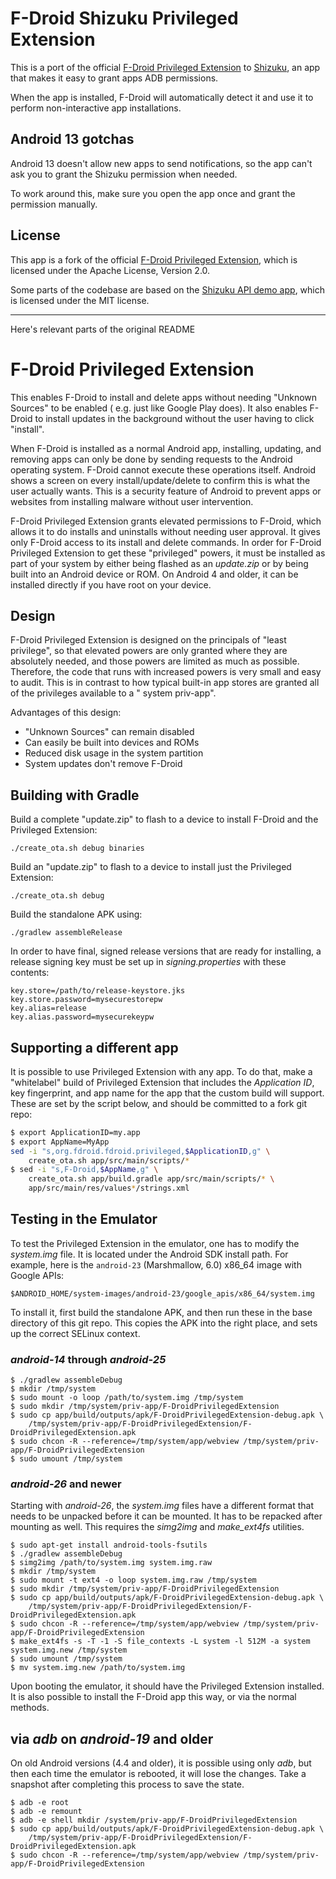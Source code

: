 # F-Droid Shizuku Privileged Extension

This is a port of the
official [F-Droid Privileged Extension](https://gitlab.com/fdroid/privileged-extension) to
[Shizuku](https://shizuku.rikka.app/), an app that makes it easy to grant apps ADB permissions.

When the app is installed, F-Droid will automatically detect it and use it to perform
non-interactive app installations.

## Android 13 gotchas

Android 13 doesn't allow new apps to send notifications, so the app can't ask you to grant the
Shizuku permission when needed.

To work around this, make sure you open the app once and grant the permission manually.

## License

This app is a fork of the
official [F-Droid Privileged Extension](https://gitlab.com/fdroid/privileged-extension), which is
licensed under the Apache License, Version 2.0.

Some parts of the codebase are based on
the [Shizuku API demo app](https://github.com/RikkaApps/Shizuku-API/tree/master/demo), which is
licensed under the MIT license.

----

Here's relevant parts of the original README

# F-Droid Privileged Extension

This enables F-Droid to install and delete apps without needing "Unknown Sources" to be enabled (
e.g. just like Google Play does). It also enables F-Droid to install updates in the background
without the user having to click "install".

When F-Droid is installed as a normal Android app, installing, updating, and removing apps can only
be done by sending requests to the Android operating system. F-Droid cannot execute these operations
itself. Android shows a screen on every install/update/delete to confirm this is what the user
actually wants. This is a security feature of Android to prevent apps or websites from installing
malware without user intervention.

F-Droid Privileged Extension grants elevated permissions to F-Droid, which allows it to do installs
and uninstalls without needing user approval. It gives only F-Droid access to its install and delete
commands. In order for F-Droid Privileged Extension to get these "privileged" powers, it must be
installed as part of your system by either being flashed as an _update.zip_ or by being built into
an Android device or ROM. On Android 4 and older, it can be installed directly if you have root on
your device.

## Design

F-Droid Privileged Extension is designed on the principals of "least privilege", so that elevated
powers are only granted where they are absolutely needed, and those powers are limited as much as
possible. Therefore, the code that runs with increased powers is very small and easy to audit. This
is in contrast to how typical built-in app stores are granted all of the privileges available to a "
system priv-app".

Advantages of this design:

* "Unknown Sources" can remain disabled
* Can easily be built into devices and ROMs
* Reduced disk usage in the system partition
* System updates don't remove F-Droid

## Building with Gradle

Build a complete "update.zip" to flash to a device to install F-Droid and the Privileged Extension:

    ./create_ota.sh debug binaries

Build an "update.zip" to flash to a device to install just the Privileged Extension:

    ./create_ota.sh debug

Build the standalone APK using:

    ./gradlew assembleRelease

In order to have final, signed release versions that are ready for installing, a release signing key must be set up in _signing.properties_ with these contents:

    key.store=/path/to/release-keystore.jks
    key.store.password=mysecurestorepw
    key.alias=release
    key.alias.password=mysecurekeypw

## Supporting a different app

It is possible to use Privileged Extension with any app.  To do that,
make a "whitelabel" build of Privileged Extension that includes the
_Application ID_, key fingerprint, and app name for the app that the
custom build will support.  These are set by the script below, and
should be committed to a fork git repo:

```bash
$ export ApplicationID=my.app
$ export AppName=MyApp
sed -i "s,org.fdroid.fdroid.privileged,$ApplicationID,g" \
    create_ota.sh app/src/main/scripts/*
$ sed -i "s,F-Droid,$AppName,g" \
    create_ota.sh app/build.gradle app/src/main/scripts/* \
    app/src/main/res/values*/strings.xml
```

## Testing in the Emulator

To test the Privileged Extension in the emulator, one has to modify
the _system.img_ file. It is located under the Android SDK install
path.  For example, here is the `android-23` (Marshmallow, 6.0) x86_64
image with Google APIs:

```
$ANDROID_HOME/system-images/android-23/google_apis/x86_64/system.img
```

To install it, first build the standalone APK, and then run these in
the base directory of this git repo.  This copies the APK into the
right place, and sets up the correct SELinux context.

### _android-14_ through _android-25_

```console
$ ./gradlew assembleDebug
$ mkdir /tmp/system
$ sudo mount -o loop /path/to/system.img /tmp/system
$ sudo mkdir /tmp/system/priv-app/F-DroidPrivilegedExtension
$ sudo cp app/build/outputs/apk/F-DroidPrivilegedExtension-debug.apk \
    /tmp/system/priv-app/F-DroidPrivilegedExtension/F-DroidPrivilegedExtension.apk
$ sudo chcon -R --reference=/tmp/system/app/webview /tmp/system/priv-app/F-DroidPrivilegedExtension
$ sudo umount /tmp/system
```

### _android-26_ and newer

Starting with _android-26_, the _system.img_ files have a different
format that needs to be unpacked before it can be mounted.  It
has to be repacked after mounting as well.  This requires the _simg2img_ and
_make_ext4fs_ utilities.

```console
$ sudo apt-get install android-tools-fsutils
$ ./gradlew assembleDebug
$ simg2img /path/to/system.img system.img.raw
$ mkdir /tmp/system
$ sudo mount -t ext4 -o loop system.img.raw /tmp/system
$ sudo mkdir /tmp/system/priv-app/F-DroidPrivilegedExtension
$ sudo cp app/build/outputs/apk/F-DroidPrivilegedExtension-debug.apk \
    /tmp/system/priv-app/F-DroidPrivilegedExtension/F-DroidPrivilegedExtension.apk
$ sudo chcon -R --reference=/tmp/system/app/webview /tmp/system/priv-app/F-DroidPrivilegedExtension
$ make_ext4fs -s -T -1 -S file_contexts -L system -l 512M -a system system.img.new /tmp/system
$ sudo umount /tmp/system
$ mv system.img.new /path/to/system.img
```

Upon booting the emulator, it should have the Privileged Extension
installed.  It is also possible to install the F-Droid app this way,
or via the normal methods.

## via _adb_ on _android-19_ and older

On old Android versions (4.4 and older), it is possible using only
_adb_, but then each time the emulator is rebooted, it will lose the
changes.  Take a snapshot after completing this process to save the
state.

```console
$ adb -e root
$ adb -e remount
$ adb -e shell mkdir /system/priv-app/F-DroidPrivilegedExtension
$ sudo cp app/build/outputs/apk/F-DroidPrivilegedExtension-debug.apk \
    /tmp/system/priv-app/F-DroidPrivilegedExtension/F-DroidPrivilegedExtension.apk
$ sudo chcon -R --reference=/tmp/system/app/webview /tmp/system/priv-app/F-DroidPrivilegedExtension
```
